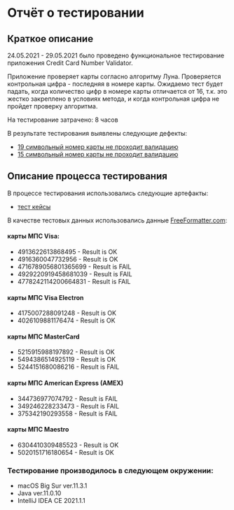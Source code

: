 # Отчёт о тестировании <Credit Card Number Validator>

## Краткое описание

24.05.2021 - 29.05.2021 было проведено функциональное тестирование приложения Credit Card Number Validator.

Приложение проверяет карты согласно алгоритму Луна. Проверяется контрольная цифра - последняя в номере карты. 
Ожидаемо тест будет падать, когда количество цифр в номере карты отличается от 16, т.к. это жестко закреплено в условиях метода, и когда контрольная цифра не пройдет проверку алгоритма.

На тестирование затрачено: 8 часов

В результате тестирования выявлены следующие дефекты:
* [19 символьный номер карты не проходит валидацию](https://github.com/krisstallino/Key-validator/issues/1#issue-907352947)
* [15 символьный номер карты не проходит валидацию](https://github.com/krisstallino/Key-validator/issues/2#issue-907375612)

## Описание процесса тестирования

В процессе тестирования использовались следующие артефакты:
* [тест кейсы](https://docs.google.com/spreadsheets/d/1lVneSGsB50Slpu5xiSca-b3tEWf0ZOBDQ9I--tkCmxU/edit?usp=sharing)


В качестве тестовых данных использовались данные [FreeFormatter.com](https://www.freeformatter.com/credit-card-number-generator-validator.html):
#### карты МПС Visa:
* 4913622613868495 - Result is OK  
* 4916360047732956 - Result is OK  
* 4716789056801365699 - Result is FAIL
* 4929220919458681039 - Result is FAIL  
* 4778242114200664831 - Result is FAIL  

#### карты МПС Visa Electron
* 4175007288091248 - Result is OK  
* 4026109881176474 - Result is OK

#### карты МПС MasterCard
* 5215915988197892 - Result is OK  
* 5494386514925119 - Result is OK  
* 5244151680086216 - Result is FAIL  

#### карты МПС American Express (AMEX)
* 344736977074792 - Result is FAIL  
* 349246228233473 - Result is FAIL
* 375342190293558 - Result is FAIL  

#### карты МПС Maestro
* 6304410309485523 - Result is OK  
* 5020151716180654 - Result is OK

### Тестирование производилось в следующем окружении:
* macOS Big Sur ver.11.3.1
* Java ver.11.0.10
* IntelliJ IDEA CE 2021.1.1